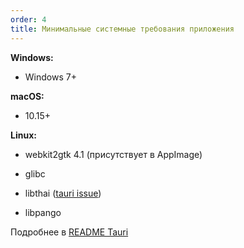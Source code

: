 ```yaml
---
order: 4
title: Минимальные системные требования приложения
---
```


**Windows:**

-  Windows 7+

**macOS:**

-  10\.15+

**Linux:**

-  webkit2gtk 4.1 (присутствует в AppImage)

-  glibc

-  libthai ([tauri issue](https://github.com/tauri-apps/tauri/issues/4930))

-  libpango



Подробнее в [README Tauri](https://github.com/tauri-apps/tauri?tab=readme-ov-file#platforms)